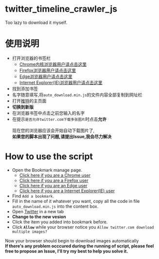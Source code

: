 # twitter_timeline_crawler_js
Too lazy to download it myself.
# 使用说明
* 打开浏览器的书签栏
  * [Chrome内核浏览器用户请点击这里](https://support.google.com/chrome/answer/188842?co=GENIE.Platform%3DDesktop&hl=zh-Hans)
  * [Firefox浏览器用户请点击这里](https://support.mozilla.org/zh-CN/kb/%E5%88%9B%E5%BB%BA%EF%BC%8C%E7%AE%A1%E7%90%86%E4%B9%A6%E7%AD%BE)
  * [Edge浏览器用户请点击这里](https://news.mydrivers.com/1/558/558816.htm)
  * [Internet Explorer(IE)浏览器用户请点击这里](https://www.zhihu.com/question/26784442)
* 找到添加书签
* 名字随意填写,将`auto_download.min.js`的文件内容全部复制到网址栏
* 打开[推特](https://twitter.com/)的主页面
* **切换到新版**
* 在浏览器书签中点击之前您输入的名字
* 在提示`是否允许twitter.com下载多张图片`时点击**允许**\
\
现在您的浏览器应该会开始自动下载图片了,\
**如果您的脚本出现了问题,请提出Issue,我会尽力解决**
# How to use the script
- Open the Bookmark manage page.
  - [Click here if you are a Chrome user](https://support.google.com/chrome/answer/188842?co=GENIE.Platform%3DDesktop&hl=en)
  - [Click here if you are a Firefox user](https://support.mozilla.org/en-US/kb/bookmarks-firefox)
  - [Click here if you are an Edge user](https://www.quora.com/Why-is-Microsoft-Edge-so-bad)
  - [Click here if you are a Internet Explorer(IE) user](https://www.quora.com/How-can-I-convince-somebody-to-stop-using-Internet-Explorer)
- Find `Add a bookmark`.
- Fill in the name of it whatever you want, copy all the code in file `auto_download.min.js` into the content box.
- Open [Twitter](https://twitter.com) in a new tab
- **Change to the new vesion**
- Click the item you added into bookmark before.
- Click **`Allow`** while your browser notice you `Allow twitter.com download multiple images?`

Now your browser should begin to download images automatically\
**If there's any problem occcured during the running of script, please feel free to propose an Issue, I'll try my best to help you solve it.**

